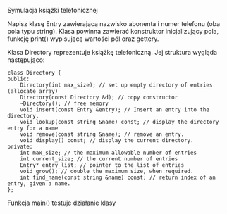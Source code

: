 Symulacja książki telefonicznej

Napisz klasę Entry zawierającą nazwisko abonenta i numer telefonu (oba pola typu string). Klasa powinna zawierać konstruktor inicjalizujący pola, funkcję print() wypisującą wartości pól oraz gettery.

Klasa Directory reprezentuje książkę telefoniczną. Jej struktura wygląda następująco:

```
class Directory {
public:
    Directory(int max_size); // set up empty directory of entries (allocate array)
    Directory(const Directory &d); // copy constructor
    ~Directory(); // free memory
    void insert(const Entry &entry); // Insert an entry into the directory.
    void lookup(const string &name) const; // display the directory entry for a name
    void remove(const string &name); // remove an entry.
    void display() const; // display the current directory.
private:
    int	max_size; // the maximum allowable number of entries
    int current_size; // the current number of entries
    Entry* entry_list; // pointer to the list of entries
    void grow(); // double the maximum size, when required.
    int find_name(const string &name) const; // return index of an entry, given a name.
};
```

Funkcja main() testuje działanie klasy
